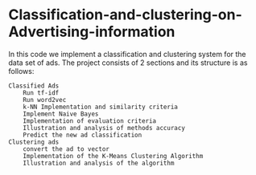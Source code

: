 # Classification-and-clustering-on-Advertising-information

In this code we implement a classification and clustering system for the data set of ads. The project consists of 2 sections and its structure is as follows:

    Classified Ads
        Run tf-idf
        Run word2vec
        k-NN Implementation and similarity criteria
        Implement Naive Bayes 
        Implementation of evaluation criteria
        Illustration and analysis of methods accuracy
        Predict the new ad classification
    Clustering ads
        convert the ad to vector
        Implementation of the K-Means Clustering Algorithm
        Illustration and analysis of the algorithm
